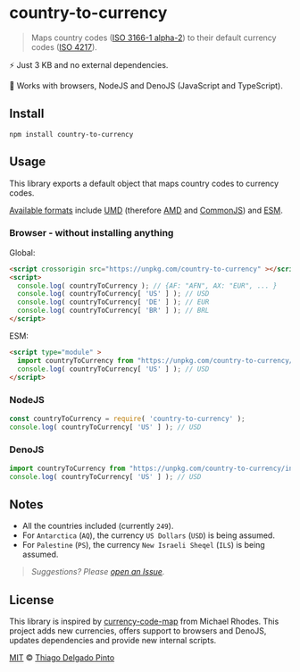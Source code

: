 # country-to-currency

> Maps country codes ([ISO 3166-1 alpha-2](https://en.wikipedia.org/wiki/ISO_3166-1_alpha-2#Officially_assigned_code_elements)) to their default currency codes ([ISO 4217](https://en.wikipedia.org/wiki/ISO_4217#Active_codes)).

⚡ Just 3 KB and no external dependencies.

🎯 Works with browsers, NodeJS and DenoJS (JavaScript and TypeScript).

## Install

```shell
npm install country-to-currency
```

## Usage

This library exports a default object that maps country codes to currency codes.

[Available formats]() include [UMD](https://github.com/umdjs/umd) (therefore [AMD](https://github.com/amdjs/amdjs-api/wiki/AMD) and [CommonJS](http://wiki.commonjs.org/wiki/CommonJS)) and
[ESM](https://developer.mozilla.org/en-US/docs/Web/JavaScript/Guide/Modules).

### Browser - without installing anything

Global:
```html
<script crossorigin src="https://unpkg.com/country-to-currency" ></script>
<script>
  console.log( countryToCurrency ); // {AF: "AFN", AX: "EUR", ... }
  console.log( countryToCurrency[ 'US' ] ); // USD
  console.log( countryToCurrency[ 'DE' ] ); // EUR
  console.log( countryToCurrency[ 'BR' ] ); // BRL
</script>
```

ESM:
```html
<script type="module" >
  import countryToCurrency from "https://unpkg.com/country-to-currency/index.esm.js";
  console.log( countryToCurrency[ 'US' ] ); // USD
</script>
```

### NodeJS
```js
const countryToCurrency = require( 'country-to-currency' );
console.log( countryToCurrency[ 'US' ] ); // USD
```

### DenoJS

```js
import countryToCurrency from "https://unpkg.com/country-to-currency/index.esm.js";
console.log( countryToCurrency[ 'US' ] ); // USD
```

## Notes

- All the countries included (currently `249`).
- For `Antarctica` (`AQ`), the currency `US Dollars` (`USD`) is being assumed.
- For `Palestine` (`PS`), the currency `New Israeli Sheqel` (`ILS`) is being assumed.

> _Suggestions? Please [open an Issue](https://github.com/thiagodp/country-to-currency/issues/new)._

## License

This library is inspired by [currency-code-map](https://github.com/michaelrhodes/currency-code-map) from Michael Rhodes. This project adds new currencies, offers support to browsers and DenoJS, updates dependencies and provide new internal scripts.

[MIT](LICENSE.txt) © [Thiago Delgado Pinto](https://github.com/thiagodp)
